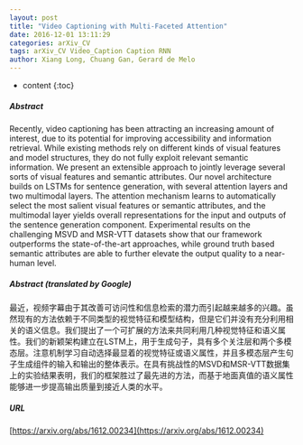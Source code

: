 ```yaml
---
layout: post
title: "Video Captioning with Multi-Faceted Attention"
date: 2016-12-01 13:11:29
categories: arXiv_CV
tags: arXiv_CV Video_Caption Caption RNN
author: Xiang Long, Chuang Gan, Gerard de Melo
---
```


* content
{:toc}

##### Abstract
Recently, video captioning has been attracting an increasing amount of interest, due to its potential for improving accessibility and information retrieval. While existing methods rely on different kinds of visual features and model structures, they do not fully exploit relevant semantic information. We present an extensible approach to jointly leverage several sorts of visual features and semantic attributes. Our novel architecture builds on LSTMs for sentence generation, with several attention layers and two multimodal layers. The attention mechanism learns to automatically select the most salient visual features or semantic attributes, and the multimodal layer yields overall representations for the input and outputs of the sentence generation component. Experimental results on the challenging MSVD and MSR-VTT datasets show that our framework outperforms the state-of-the-art approaches, while ground truth based semantic attributes are able to further elevate the output quality to a near-human level.

##### Abstract (translated by Google)
最近，视频字幕由于其改善可访问性和信息检索的潜力而引起越来越多的兴趣。虽然现有的方法依赖于不同类型的视觉特征和模型结构，但是它们并没有充分利用相关的语义信息。我们提出了一个可扩展的方法来共同利用几种视觉特征和语义属性。我们的新颖架构建立在LSTM上，用于生成句子，具有多个关注层和两个多模态层。注意机制学习自动选择最显着的视觉特征或语义属性，并且多模态层产生句子生成组件的输入和输出的整体表示。在具有挑战性的MSVD和MSR-VTT数据集上的实验结果表明，我们的框架胜过了最先进的方法，而基于地面真值的语义属性能够进一步提高输出质量到接近人类的水平。

##### URL
[https://arxiv.org/abs/1612.00234](https://arxiv.org/abs/1612.00234)

